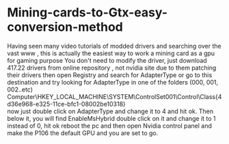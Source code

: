 # Mining-cards-to-Gtx-easy-conversion-method
Having seen many video tutorials of modded drivers and searching over the vast www  , this is actually the easiest way to work a mining card as a gpu for gaming purpose
 You don't need to modify the driver, just download 417.22 drivers from online repository , not nvidia site due to them patching their drivers 
 then open Registry and search for AdapterType 
 or go to this destination and try looking for AdapterType in one of the folders (000, 001, 002..etc) 
Computer\HKEY_LOCAL_MACHINE\SYSTEM\ControlSet001\Control\Class\{4d36e968-e325-11ce-bfc1-08002be10318}\
now just double click on AdapterType and change it to 4 and hit ok.
Then below it, you will find EnableMsHybrid double click on it and change it to 1 instead of 0, hit ok
reboot the pc and then open Nvidia control panel and make the P106  the default GPU and you are set to go.
